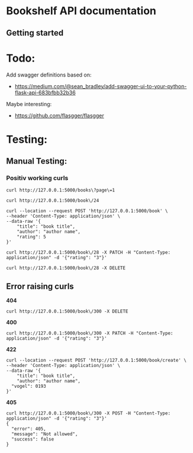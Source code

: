 # Bookshelf API documentation

## Getting started




# Todo:

Add swagger definitions based on:
* https://medium.com/@sean_bradley/add-swagger-ui-to-your-python-flask-api-683bfbb32b36

Maybe interesting:
* https://github.com/flasgger/flasgger


# Testing:

## Manual Testing:

### Positiv working curls

```shell
curl http://127.0.0.1:5000/books\?page\=1
```

```shell
curl http://127.0.0.1:5000/book\/24
```

```shell
curl --location --request POST 'http://127.0.0.1:5000/book' \
--header 'Content-Type: application/json' \
--data-raw '{
	"title": "book title",
	"author": "author name",
	"rating": 5
}'
```

```shell
curl http://127.0.0.1:5000/book\/28 -X PATCH -H "Content-Type: application/json" -d '{"rating": "3"}'
```

```shell
curl http://127.0.0.1:5000/book\/28 -X DELETE
```

## Error raising curls

**404**

```shell
curl http://127.0.0.1:5000/book\/300 -X DELETE
```

**400**

```shell
curl http://127.0.0.1:5000/book\/300 -X PATCH -H "Content-Type: application/json" -d '{"rating": "3"}'
```

**422**

```shell
curl --location --request POST 'http://127.0.0.1:5000/book/create' \
--header 'Content-Type: application/json' \
--data-raw '{
	"title": "book title",
	"author": "author name",
  "vogel": 0193
}'
```

**405**

```shell
curl http://127.0.0.1:5000/book\/300 -X POST -H "Content-Type: application/json" -d '{"rating": "3"}'
{
  "error": 405,
  "message": "Not allowed",
  "success": false
}
```
